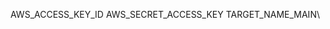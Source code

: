 AWS_ACCESS_KEY_ID
AWS_SECRET_ACCESS_KEY
TARGET_NAME_MAIN\

<!-- Security scan triggered at 2025-09-02 05:39:58 -->

<!-- Security scan triggered at 2025-09-09 05:47:18 -->